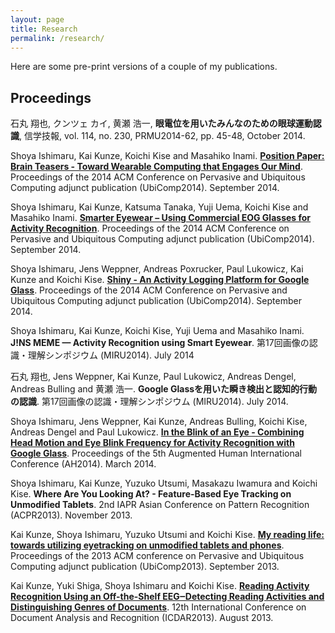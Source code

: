 ```yaml
---
layout: page
title: Research
permalink: /research/
---
```


Here are some pre-print versions of a couple of my publications.

## Proceedings

石丸 翔也, クンツェ カイ, 黄瀬 浩一, <span style="font-weight: 700;">眼電位を用いたみんなのための眼球運動認識</span>, 信学技報, vol. 114, no. 230, PRMU2014-62, pp. 45-48, October 2014.

Shoya Ishimaru, Kai Kunze, Koichi Kise and Masahiko Inami. <a href = "http://kaikunze.de/papers/ishimaru2014brain.pdf"><span style="font-weight: 700;">Position Paper: Brain Teasers - Toward Wearable Computing that Engages Our Mind</span></a>. Proceedings of the 2014 ACM Conference on Pervasive and Ubiquitous Computing adjunct publication (UbiComp2014). September 2014.

Shoya Ishimaru, Kai Kunze, Katsuma Tanaka, Yuji Uema, Koichi Kise and Masahiko Inami. <a href = "http://ubicomp.org/ubicomp2014/proceedings/ubicomp_adjunct/demos/p239-ishimaru.pdf"><span style="font-weight: 700;">Smarter Eyewear – Using Commercial EOG Glasses for Activity Recognition</span></a>. Proceedings of the 2014 ACM Conference on Pervasive and Ubiquitous Computing adjunct publication (UbiComp2014). September 2014.

Shoya Ishimaru, Jens Weppner, Andreas Poxrucker, Paul Lukowicz, Kai Kunze and Koichi Kise. <a href = "http://ubicomp.org/ubicomp2014/proceedings/ubicomp_adjunct/demos/p283-weppner.pdf"><span style="font-weight: 700;">Shiny - An Activity Logging Platform for Google Glass</span></a>. Proceedings of the 2014 ACM Conference on Pervasive and Ubiquitous Computing adjunct publication (UbiComp2014). September 2014.

Shoya Ishimaru, Kai Kunze, Koichi Kise, Yuji Uema and Masahiko Inami. <span style="font-weight: 700;">J!NS MEME — Activity Recognition using Smart Eyewear</span>. 第17回画像の認識・理解シンポジウム (MIRU2014). July 2014

石丸 翔也, Jens Weppner, Kai Kunze, Paul Lukowicz, Andreas Dengel, Andreas Bulling and 黄瀬 浩一. <span style="font-weight: 700;">Google Glassを用いた瞬き検出と認知的行動の認識</span>. 第17回画像の認識・理解シンポジウム (MIRU2014). July 2014.

Shoya Ishimaru, Jens Weppner, Kai Kunze, Andreas Bulling, Koichi Kise, Andreas Dengel and Paul Lukowicz. <a href="http://kaikunze.de/papers/ishimaru2014blink.pdf"><span style="font-weight: 700;">In the Blink of an Eye - Combining Head Motion and Eye Blink Frequency for Activity Recognition with Google Glass</span></a>. Proceedings of the 5th Augmented Human International Conference (AH2014). March 2014.

Shoya Ishimaru, Kai Kunze, Yuzuko Utsumi, Masakazu Iwamura and Koichi Kise. <span style="font-weight: 700;">Where Are You Looking At? - Feature-Based Eye Tracking on Unmodified Tablets</span>. 2nd IAPR Asian Conference on Pattern Recognition (ACPR2013). November 2013.

Kai Kunze, Shoya Ishimaru, Yuzuko Utsumi and Koichi Kise. <a href="http://www.ubicomp.org/ubicomp2013/adjunct/adjunct/p283.pdf"><span style="font-weight: 700;">My reading life: towards utilizing eyetracking on unmodified tablets and phones</span></a>. Proceedings of the 2013 ACM conference on Pervasive and Ubiquitous Computing adjunct publication (UbiComp2013). September 2013.

Kai Kunze, Yuki Shiga, Shoya Ishimaru and Koichi Kise. <a href="http://kaikunze.de/papers/kunze2013reading.pdf"><span style="font-weight: 700;">Reading Activity Recognition Using an Off-the-Shelf EEG‒Detecting Reading Activities and Distinguishing Genres of Documents</span></a>. 12th International Conference on Document Analysis and Recognition (ICDAR2013). August 2013.